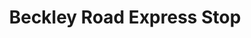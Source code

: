 ---
title: "Beckley Road Express Stop"
url: /battle-creek/beckley-road-express-stop/
shop: convenience
---